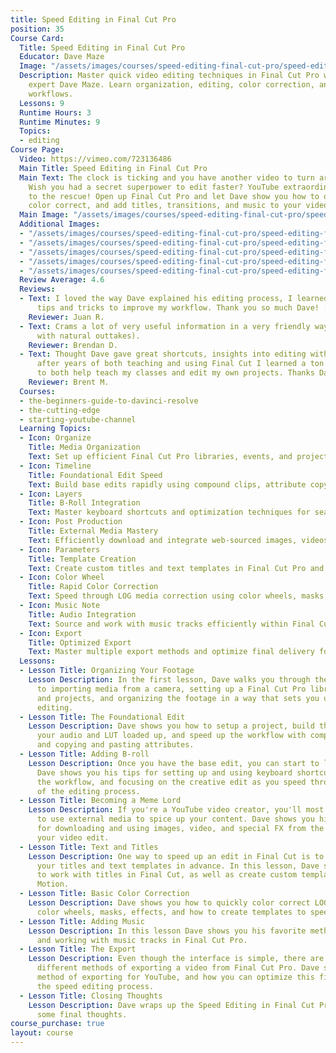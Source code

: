 ```yaml
---
title: Speed Editing in Final Cut Pro
position: 35
Course Card:
  Title: Speed Editing in Final Cut Pro
  Educator: Dave Maze
  Image: "/assets/images/courses/speed-editing-final-cut-pro/speed-editing-final-cut-pro.jpg"
  Description: Master quick video editing techniques in Final Cut Pro with YouTube
    expert Dave Maze. Learn organization, editing, color correction, and efficient
    workflows.
  Lessons: 9
  Runtime Hours: 3
  Runtime Minutes: 9
  Topics:
  - editing
Course Page:
  Video: https://vimeo.com/723136486
  Main Title: Speed Editing in Final Cut Pro
  Main Text: The clock is ticking and you have another video to turn around quickly.
    Wish you had a secret superpower to edit faster? YouTube extraordinaire Dave Maze
    to the rescue! Open up Final Cut Pro and let Dave show you how to organize, edit,
    color correct, and add titles, transitions, and music to your videos in a blaze.
  Main Image: "/assets/images/courses/speed-editing-final-cut-pro/speed-editing-final-cut-pro-1.jpg"
  Additional Images:
  - "/assets/images/courses/speed-editing-final-cut-pro/speed-editing-final-cut-pro-2.jpg"
  - "/assets/images/courses/speed-editing-final-cut-pro/speed-editing-final-cut-pro-3.jpg"
  - "/assets/images/courses/speed-editing-final-cut-pro/speed-editing-final-cut-pro-4.jpg"
  - "/assets/images/courses/speed-editing-final-cut-pro/speed-editing-final-cut-pro-5.jpg"
  - "/assets/images/courses/speed-editing-final-cut-pro/speed-editing-final-cut-pro-6.jpg"
  Review Average: 4.6
  Reviews:
  - Text: I loved the way Dave explained his editing process, I learned so many good
      tips and tricks to improve my workflow. Thank you so much Dave! :)
    Reviewer: Juan R.
  - Text: Crams a lot of very useful information in a very friendly way (complete
      with natural outtakes).
    Reviewer: Brendan D.
  - Text: Thought Dave gave great shortcuts, insights into editing with FCP. Even
      after years of both teaching and using Final Cut I learned a ton of useful info
      to both help teach my classes and edit my own projects. Thanks Dave.
    Reviewer: Brent M.
  Courses:
  - the-beginners-guide-to-davinci-resolve
  - the-cutting-edge
  - starting-youtube-channel
  Learning Topics:
  - Icon: Organize
    Title: Media Organization
    Text: Set up efficient Final Cut Pro libraries, events, and projects for lightning-fast editing workflows.
  - Icon: Timeline
    Title: Foundational Edit Speed
    Text: Build base edits rapidly using compound clips, attribute copying, and streamlined project setup.
  - Icon: Layers
    Title: B-Roll Integration
    Text: Master keyboard shortcuts and optimization techniques for seamlessly incorporating secondary footage.
  - Icon: Post Production
    Title: External Media Mastery
    Text: Efficiently download and integrate web-sourced images, videos, and special effects for enhanced content.
  - Icon: Parameters
    Title: Template Creation
    Text: Create custom titles and text templates in Final Cut Pro and Apple Motion for consistent branding.
  - Icon: Color Wheel
    Title: Rapid Color Correction
    Text: Speed through LOG media correction using color wheels, masks, and reusable correction templates.
  - Icon: Music Note
    Title: Audio Integration
    Text: Source and work with music tracks efficiently within Final Cut Pro's audio workflow.
  - Icon: Export
    Title: Optimized Export
    Text: Master multiple export methods and optimize final delivery for YouTube and other platforms.
  Lessons:
  - Lesson Title: Organizing Your Footage
    Lesson Description: In the first lesson, Dave walks you through the best approach
      to importing media from a camera, setting up a Final Cut Pro library, events,
      and projects, and organizing the footage in a way that sets you up for quicker
      editing.
  - Lesson Title: The Foundational Edit
    Lesson Description: Dave shows you how to setup a project, build the edit, get
      your audio and LUT loaded up, and speed up the workflow with compound clips
      and copying and pasting attributes.
  - Lesson Title: Adding B-roll
    Lesson Description: Once you have the base edit, you can start to lay down B-roll.
      Dave shows you his tips for setting up and using keyboard shortcuts, optimizing
      the workflow, and focusing on the creative edit as you speed through this part
      of the editing process.
  - Lesson Title: Becoming a Meme Lord
    Lesson Description: If you're a YouTube video creator, you'll most likely need
      to use external media to spice up your content. Dave shows you his workflow
      for downloading and using images, video, and special FX from the web to enhance
      your video edit.
  - Lesson Title: Text and Titles
    Lesson Description: One way to speed up an edit in Final Cut is to create all
      your titles and text templates in advance. In this lesson, Dave shows you how
      to work with titles in Final Cut, as well as create custom templates in Apple
      Motion.
  - Lesson Title: Basic Color Correction
    Lesson Description: Dave shows you how to quickly color correct LOG media, use
      color wheels, masks, effects, and how to create templates to speed up the process.
  - Lesson Title: Adding Music
    Lesson Description: In this lesson Dave shows you his favorite methods of finding
      and working with music tracks in Final Cut Pro.
  - Lesson Title: The Export
    Lesson Description: Even though the interface is simple, there are actually several
      different methods of exporting a video from Final Cut Pro. Dave shows his favorite
      method of exporting for YouTube, and how you can optimize this final step in
      the speed editing process.
  - Lesson Title: Closing Thoughts
    Lesson Description: Dave wraps up the Speed Editing in Final Cut Pro course with
      some final thoughts.
course_purchase: true
layout: course
---
```


